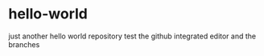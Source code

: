 # hello-world
just another hello world repository
test the github integrated editor
and the branches
